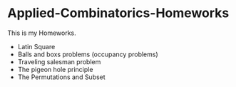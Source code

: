 # Applied-Combinatorics-Homeworks

This is my Homeworks.

* Latin Square
* Balls and boxs problems (occupancy problems)
* Traveling salesman problem
* The pigeon hole principle
* The Permutations and Subset
